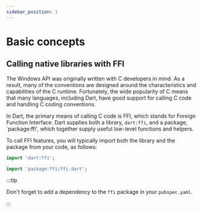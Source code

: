 ```yaml
---
sidebar_position: 1
---
```


# Basic concepts

## Calling native libraries with FFI

The Windows API was originally written with C developers in mind. As a result,
many of the conventions are designed around the characteristics and capabilities
of the C runtime. Fortunately, the wide popularity of C means that many
languages, including Dart, have good support for calling C code and handling C
coding conventions.

In Dart, the primary means of calling C code is FFI, which stands for Foreign
Function Interface. Dart supplies both a library, `dart:ffi`, and a package,
`package:ffi', which together supply useful low-level functions and helpers.

To call FFI features, you will typically import both the library and the package
from your code, as follows:

```dart
import 'dart:ffi';

import 'package:ffi/ffi.dart';
```

:::tip

Don't forget to add a dependency to the `ffi` package in your `pubspec.yaml`.

:::
